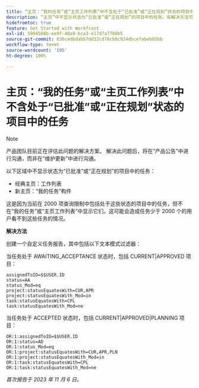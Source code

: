 ```yaml
---
title: “主页：“我的任务”或“主页工作列表”中不含处于“已批准”或“正在规划”状态的项目中的任务”
description: “主页”中不显示状态为“已批准”或“正在规划”的项目中的任务。有解决方法可用。
hidefromtoc: true
feature: Get Started with Workfront
exl-id: 5994508b-ee9f-40a9-bca3-e17d7a7708b5
source-git-commit: 036cedbdabb7dd32cd78cb0c924dbcefabeb05bb
workflow-type: tm+mt
source-wordcount: '195'
ht-degree: 100%

---
```


# 主页：“我的任务”或“主页工作列表”中不含处于“已批准”或“正在规划”状态的项目中的任务

>[!NOTE]
>
>产品团队目前正在评估此问题的解决方案。 解决此问题后，将在“产品公告”中进行沟通，而非在“维护更新”中进行沟通。

以下区域中不显示状态为“已批准”或“正在规划”的项目中的任务：

* 经典主页：工作列表
* 新主页：“我的任务”构件

这是因为当前在 2000 项查询限制中包括处于这些状态的项目中的任务，但不在“我的任务”或“主页工作列表”中显示它们。这可能会造成任务少于 2000 个的用户看不到这些任务的情况。

**解决方法**

创建一个自定义任务报告，其中包括以下文本模式过滤器：

当任务处于 AWAITING_ACCEPTANCE 状态时，包括 CURRENT|APPROVED 项目：

```
assignedToID=$$USER.ID
status=AA
status_Mod=eq
project:statusEquatesWith=CUR,APR
project:statusEquatesWith_Mod=in
task:statusEquatesWith=CPL
task:statusEquatesWith_Mod=ne
```

当任务处于 ACCEPTED 状态时，包括 CURRENT|APPROVED|PLANNING 项目：

```
OR:1:assignedToID=$$USER.ID
OR:1:status=AD
OR:1:status_Mod=eq
OR:1:project:statusEquatesWith=CUR,APR,PLN
OR:1:project:statusEquatesWith_Mod=in
OR:1:task:statusEquatesWith=CPL
OR:1:task:statusEquatesWith_Mod=ne
```

_首次报告于 2023 年 11 月 6 日。_
